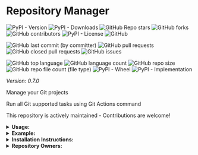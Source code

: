 # Repository Manager

![PyPI - Version](https://img.shields.io/pypi/v/repository-manager)
![PyPI - Downloads](https://img.shields.io/pypi/dd/repository-manager)
![GitHub Repo stars](https://img.shields.io/github/stars/Knuckles-Team/repository-manager)
![GitHub forks](https://img.shields.io/github/forks/Knuckles-Team/repository-manager)
![GitHub contributors](https://img.shields.io/github/contributors/Knuckles-Team/repository-manager)
![PyPI - License](https://img.shields.io/pypi/l/repository-manager)
![GitHub](https://img.shields.io/github/license/Knuckles-Team/repository-manager)

![GitHub last commit (by committer)](https://img.shields.io/github/last-commit/Knuckles-Team/repository-manager)
![GitHub pull requests](https://img.shields.io/github/issues-pr/Knuckles-Team/repository-manager)
![GitHub closed pull requests](https://img.shields.io/github/issues-pr-closed/Knuckles-Team/repository-manager)
![GitHub issues](https://img.shields.io/github/issues/Knuckles-Team/repository-manager)

![GitHub top language](https://img.shields.io/github/languages/top/Knuckles-Team/repository-manager)
![GitHub language count](https://img.shields.io/github/languages/count/Knuckles-Team/repository-manager)
![GitHub repo size](https://img.shields.io/github/repo-size/Knuckles-Team/repository-manager)
![GitHub repo file count (file type)](https://img.shields.io/github/directory-file-count/Knuckles-Team/repository-manager)
![PyPI - Wheel](https://img.shields.io/pypi/wheel/repository-manager)
![PyPI - Implementation](https://img.shields.io/pypi/implementation/repository-manager)

*Version: 0.7.0*

Manage your Git projects

Run all Git supported tasks using Git Actions command

This repository is actively maintained - Contributions are welcome!

<details>
  <summary><b>Usage:</b></summary>

| Short Flag | Long Flag        | Description                            |
|------------|------------------|----------------------------------------|
| -h         | --help           | See Usage                              |
| -b         | --default-branch | Checkout default branch                |
| -c         | --clone          | Clone projects specified               |
| -d         | --directory      | Directory to clone/pull projects       |
| -f         | --file           | File with repository links             |
| -p         | --pull           | Pull projects in parent directory      |
| -r         | --repositories   | Comma separated Git URLs               |
| -t         | --threads        | Number of parallel threads - Default 4 |

</details>

<details>
  <summary><b>Example:</b></summary>

Run through CLI
```bash
repository-manager \
    --clone  \
    --pull  \
    --directory '/home/user/Downloads'  \
    --file '/home/user/Downloads/repositories.txt'  \
    --repositories 'https://github.com/Knucklessg1/media-downloader,https://github.com/Knucklessg1/genius-bot' \
    --threads 8
```

Use directly in Python
```python
from repository_manager import Git

gitlab = Git()

gitlab.set_repository_directory("<directory>")

gitlab.set_threads(threads=8)

gitlab.set_git_projects("<projects>")

gitlab.set_default_branch(set_to_default_branch=True)

gitlab.clone_projects_in_parallel()

gitlab.pull_projects_in_parallel()
```
</details>

<details>
  <summary><b>Installation Instructions:</b></summary>

Install Python Package

```bash
python -m pip install repository-manager
```
</details>

<details>
  <summary><b>Repository Owners:</b></summary>


<img width="100%" height="180em" src="https://github-readme-stats.vercel.app/api?username=Knucklessg1&show_icons=true&hide_border=true&&count_private=true&include_all_commits=true" />

![GitHub followers](https://img.shields.io/github/followers/Knucklessg1)
![GitHub User's stars](https://img.shields.io/github/stars/Knucklessg1)
</details>
